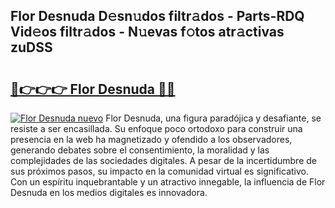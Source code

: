 ## Flor Desnuda D𝚎sn𝚞dos filtr𝚊dos - Parts-RDQ Vid𝚎os filtr𝚊dos - N𝚞evas f𝚘tos atr𝚊ctivas zuDSS

# <h2><a href="http://mb8z9s.tromn.icu/?c=Flor+Desnuda">🔗👉👉👉 Flor Desnuda 🔗🔗</a></h2>

[![Flor Desnuda nuevo](https://i.imgur.com/pEAQMta.gif)](http://mb8z9s.tromn.icu/?c=Flor+Desnuda)
Flor Desnuda, una figura paradójica y desafiante, se resiste a ser encasillada. Su enfoque poco ortodoxo para construir una presencia en la web ha magnetizado y ofendido a los observadores, generando debates sobre el consentimiento, la moralidad y las complejidades de las sociedades digitales. A pesar de la incertidumbre de sus próximos pasos, su impacto en la comunidad virtual es significativo. Con un espíritu inquebrantable y un atractivo innegable, la influencia de Flor Desnuda en los medios digitales es innovadora.
